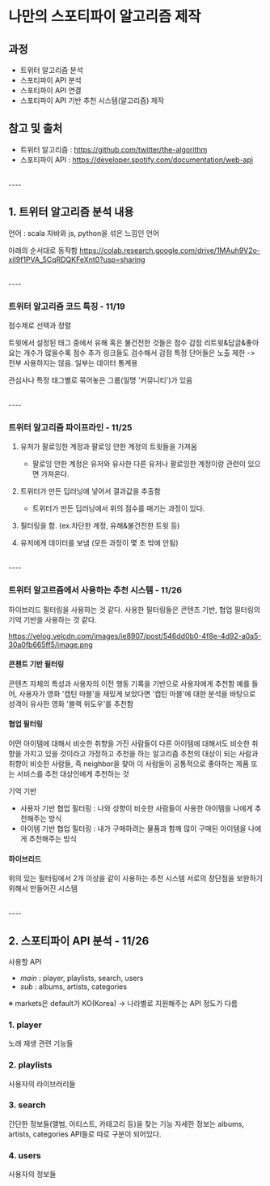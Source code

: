 # 나만의 스포티파이 알고리즘 제작

## 과정
* 트위터 알고리즘 분석
* 스포티파이 API 분석
* 스포티파이 API 연결 
* 스포티파이 API 기반 추천 시스템(알고리즘) 제작

## 참고 및 출처
* 트위터 알고리즘 : https://github.com/twitter/the-algorithm
* 스포티파이 API : https://developer.spotify.com/documentation/web-api


<br/>
----
<br/>


## 1. 트위터 알고리즘 분석 내용
언어 : scala
자바와 js, python을 섞은 느낌인 언어

아래의 순서대로 동작함
https://colab.research.google.com/drive/1MAuh9V2o-xiI9f1PVA_5CqRDQKFeXnt0?usp=sharing


<br/>
----
<br/>


### 트위터 알고리즘 코드 특징 - 11/19
점수제로 선택과 정렬

트윗에서 설정된 태그 중에서 유해 혹은 불건전한 것들은 점수 감점
리트윗&답글&좋아요는 개수가 많을수록 점수 추가
링크들도 검수해서 감점
특정 단어들은 노출 제한
-> 전부 사용하지는 않음. 일부는 데이터 통계용

관심사나 특정 태그별로 묶어놓은 그룹(일명 '커뮤니티')가 있음


<br/>
----
<br/>


### 트위터 알고리즘 파이프라인 - 11/25
1. 유저가 팔로잉한 계정과 팔로잉 안한 계정의 트윗들을 가져옴
    * 팔로잉 안한 계정은 유저와 유사한 다른 유저나 팔로잉한 계정이랑 관련이 있으면 가져온다.

2. 트위터가 만든 딥러닝에 넣어서 결과값을 추출함
    * 트위터가 만든 딥러닝에서 위의 점수를 매기는 과정이 있다.

3. 필터링을 함. (ex.차단한 계정, 유해&불건전한 트윗 등)

4. 유저에게 데이터를 보냄
(모든 과정이 몇 초 밖에 안됨)


<br/>
----
<br/>


### 트위터 알고르즘에서 사용하는 추천 시스템 - 11/26
하이브리드 필터링을 사용하는 것 같다.
사용한 필터링들은 콘텐츠 기반, 협업 필터링의 기억 기반을 사용하는 것 같다.

https://velog.velcdn.com/images/ie8907/post/546dd0b0-4f8e-4d92-a0a5-30a0fb665ff5/image.png

#### 콘첸트 기반 필터링
콘텐츠 자체의 특성과 사용자의 이전 행동 기록을 기반으로 사용자에게 추천함
예를 들어, 사용자가 영화 '캡틴 마블'을 재밌게 보았다면 '캡틴 마블'에 대한 분석을 바탕으로 성격이 유사한 영화 '블랙 위도우'를 추천함

#### 협업 필터링
어떤 아이템에 대해서 비슷한 취향을 가진 사람들이 다른 아이템에 대해서도 비슷한 취향을 가지고 있을 것이라고 가정하고 추천을 하는 알고리즘
추천의 대상이 되는 사람과 취향이 비슷한 사람들, 즉 neighbor을 찾아 이 사람들이 공통적으로 좋아하는 제품 또는 서비스를 추천 대상인에게 추천하는 것

기억 기반
- 사용자 기반 협업 필터링 : 나와 성향이 비슷한 사람들이 사용한 아이템을 나에게 추천해주는 방식
- 아이템 기반 협업 필터링 : 내가 구매하려는 물품과 함께 많이 구매된 아이템을 나에게 추천해주는 방식

#### 하이브리드
위의 있는 필터링에서 2개 이상을 같이 사용하는 추천 시스템
서로의 장단점을 보완하기 위해서 만들어진 시스템


<br/>
----
<br/>


## 2. 스포티파이 API 분석 - 11/26
사용할 API
- *main* : player, playlists, search, users
- *sub* : albums, artists, categories

※ markets은 default가 KO(Korea) -> 나라별로 지원해주는 API 정도가 다름

### 1. player
노래 재생 관련 기능들

### 2. playlists
사용자의 라이브러리들

### 3. search
간단한 정보들(앨범, 아티스트, 카테고리 등)을 찾는 기능
자세한 정보는 albums, artists, categories API들로 따로 구분이 되어있다.

### 4. users
사용자의 정보들